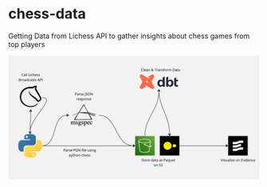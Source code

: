 # chess-data
Getting Data from Lichess API to gather insights about chess games from top players

![Data Flow](/assets/images/data_flow.jpg)